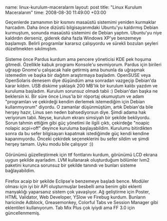 name: linux-kurulum-maceralarm
layout: post
title: "Linux Kurulum Maceralarım"
time: 2008-08-30 11:49:00 +03:00

Geçenlerde zamanımın bir kısmını masaüstü sistemimi yeniden kurmaklar harcadım. Daha önce dizüstü bilgisayarımdaki Ubuntu'yu kaldırmış Debian kurmuştum, sonunda masaüstü sistemimi de Debian yaptım. Ubuntu'yu niye kaldırdın derseniz, giderek daha fazla Windows XP'ye benzemeye başlamıştı. Belirli programlar kararsız çalışıyordu ve sürekli bozulan şeyleri düzeltmekten sıkılmıştım. <br /><br />Sisteme önce Pardus kurdum ama pencere yöneticisi KDE pek hoşuma gitmedi. Özellikle kabuk programı Konsole'u sevmiyorum. Pardus için birileri uğraşıp Gnome'u çalışacak hale getirmiş ama bununla da uğraşmak istemedim ve başka bir dağıtım araştırmaya başladım. OpenSUSE veya OpenSolaris denesem diye düşündüm ama sonradan vazgeçip Debian'da karar kıldım. USB diskime yaklaşık 200 MB'lık bir kurulum kalıbı yazdım ve kuruluma başladım. Kurulum sorunsuz olmadı tabii :) Debian'dan başka ne beklersin ki. Bir süre önce Linus'la bir röportaj okumuştum ve adam "programları ve çekirdeği kendim derlemek istemediğim için Debian kullanmıyorum" diyordu. O zamanlar düşünmüştüm, artık Debian'da bile herşey hazır, Linus sen neden bahsediyorsun diye. Şimdi adama hak veriyorum tabii. Neyse, kurulum ekranı simsiyah bir şekilde bekliyordu. Sorun tahmin ettiğim gibi güç yönetimi ile ilgili çıktı, çekirdeğe "noapic nolapic acpi=off" deyince kuruluma başlayabildim. Kurulumu bitirdikten sonra da bu sefer bilgisayarı kapatmak istediğimde güç kendi kendine kapanmıyordu. Önceki çekirdek seçeneklerini bu sefer sildim ve şimdi herşey tamam. Uyku modu bile çalışıyor :))<br /><br />Görünümü güzelleştirmek için ttf fontlarını kurdum, görünümü LCD ekrana uygun şekilde ayarladım. LVM kullanarak oluşturduğum bölümler lvm2 paketini kurunca sorunsuz bir şekilde tanındı ve bunları sisteme bağlayabildim.<br /><br />Firefox acaip bir şekilde Eclipse'e benzemeye başladı bence. Modüler olması için iyi bir API oluşturmuşlar besbelli ama benim gibi eklenti manyaklığı yaparsanız sistem çok yavaşlıyor. Ağ geliştirme için Poster, HTML Validator, Web Developer, YSlow ve Firebug kurdum. Bunların haricinde Adblock, Greasemonkey, Colorful Tabs ve Session Manager gibi eklentileri kullanıyorum. Tab Mix Plus çok iyiydi ama FF 3.0 için güncellenmemiş.

